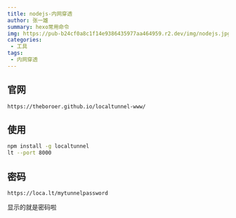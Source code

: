 ```yaml
---
title: nodejs-内网穿透
author: 张一雄
summary: hexo常用命令
img: https://pub-b24cf0a8c1f14e9386435977aa464959.r2.dev/img/nodejs.jpg
categories:
 - 工具
tags:
 - 内网穿透
---
```


## 官网

```http
https://theboroer.github.io/localtunnel-www/
```

## 使用

```sh
npm install -g localtunnel
lt --port 8000
```

## 密码

```http
https://loca.lt/mytunnelpassword
```

显示的就是密码啦
